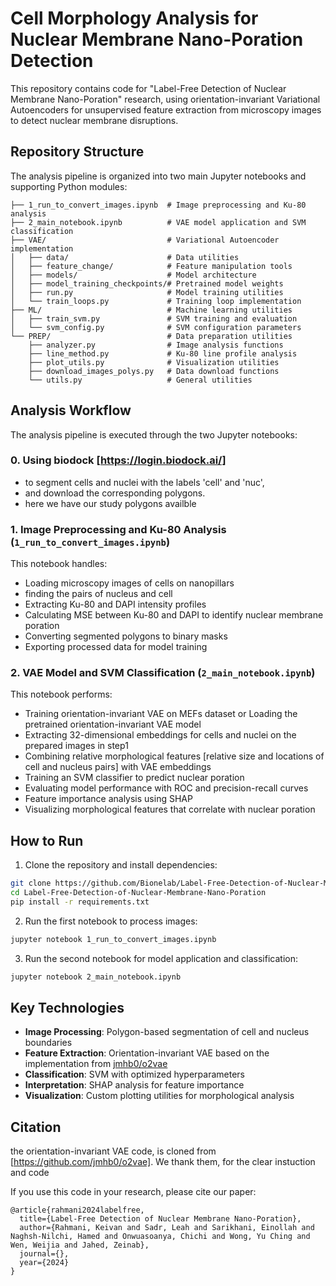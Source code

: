 # Cell Morphology Analysis for Nuclear Membrane Nano-Poration Detection

This repository contains code for "Label-Free Detection of Nuclear Membrane Nano-Poration" research, using orientation-invariant Variational Autoencoders for unsupervised feature extraction from microscopy images to detect nuclear membrane disruptions.

## Repository Structure

The analysis pipeline is organized into two main Jupyter notebooks and supporting Python modules:

```
├── 1_run_to_convert_images.ipynb  # Image preprocessing and Ku-80 analysis
├── 2_main_notebook.ipynb          # VAE model application and SVM classification
├── VAE/                           # Variational Autoencoder implementation
│   ├── data/                      # Data utilities
│   ├── feature_change/            # Feature manipulation tools
│   ├── models/                    # Model architecture
│   ├── model_training_checkpoints/# Pretrained model weights
│   ├── run.py                     # Model training utilities
│   └── train_loops.py             # Training loop implementation
├── ML/                            # Machine learning utilities
│   ├── train_svm.py               # SVM training and evaluation
│   └── svm_config.py              # SVM configuration parameters
└── PREP/                          # Data preparation utilities
    ├── analyzer.py                # Image analysis functions
    ├── line_method.py             # Ku-80 line profile analysis
    ├── plot_utils.py              # Visualization utilities
    ├── download_images_polys.py   # Data download functions
    └── utils.py                   # General utilities
```

## Analysis Workflow

The analysis pipeline is executed through the two Jupyter notebooks:
### 0. Using biodock [https://login.biodock.ai/] 

- to segment cells and nuclei with the labels 'cell' and 'nuc',
- and download the corresponding polygons.
- here we have our study polygons availble
  
### 1. Image Preprocessing and Ku-80 Analysis (`1_run_to_convert_images.ipynb`)

This notebook handles:
- Loading microscopy images of cells on nanopillars
- finding the pairs of nucleus and cell
- Extracting Ku-80 and DAPI intensity profiles
- Calculating MSE between Ku-80 and DAPI to identify nuclear membrane poration
- Converting segmented polygons to binary masks
- Exporting processed data for model training

### 2. VAE Model and SVM Classification (`2_main_notebook.ipynb`)

This notebook performs:
- Training orientation-invariant VAE on MEFs dataset or Loading the pretrained orientation-invariant VAE model
- Extracting 32-dimensional embeddings for cells and nuclei on the prepared images in step1
- Combining relative morphological features [relative size and locations of cell and nucleus pairs] with VAE embeddings
- Training an SVM classifier to predict nuclear poration
- Evaluating model performance with ROC and precision-recall curves
- Feature importance analysis using SHAP
- Visualizing morphological features that correlate with nuclear poration

## How to Run

1. Clone the repository and install dependencies:
```bash
git clone https://github.com/Bionelab/Label-Free-Detection-of-Nuclear-Membrane-Nano-Poration.git
cd Label-Free-Detection-of-Nuclear-Membrane-Nano-Poration
pip install -r requirements.txt
```

2. Run the first notebook to process images:
```bash
jupyter notebook 1_run_to_convert_images.ipynb
```

3. Run the second notebook for model application and classification:
```bash
jupyter notebook 2_main_notebook.ipynb
```

## Key Technologies

- **Image Processing**: Polygon-based segmentation of cell and nucleus boundaries
- **Feature Extraction**: Orientation-invariant VAE based on the implementation from [jmhb0/o2vae](https://github.com/jmhb0/o2vae)
- **Classification**: SVM with optimized hyperparameters
- **Interpretation**: SHAP analysis for feature importance
- **Visualization**: Custom plotting utilities for morphological analysis

## Citation
the orientation-invariant VAE code, is cloned from [https://github.com/jmhb0/o2vae]. We thank them, for the clear instuction and code

If you use this code in your research, please cite our paper:

```
@article{rahmani2024labelfree,
  title={Label-Free Detection of Nuclear Membrane Nano-Poration},
  author={Rahmani, Keivan and Sadr, Leah and Sarikhani, Einollah and Naghsh-Nilchi, Hamed and Onwuasoanya, Chichi and Wong, Yu Ching and Wen, Weijia and Jahed, Zeinab},
  journal={},
  year={2024}
}
```

